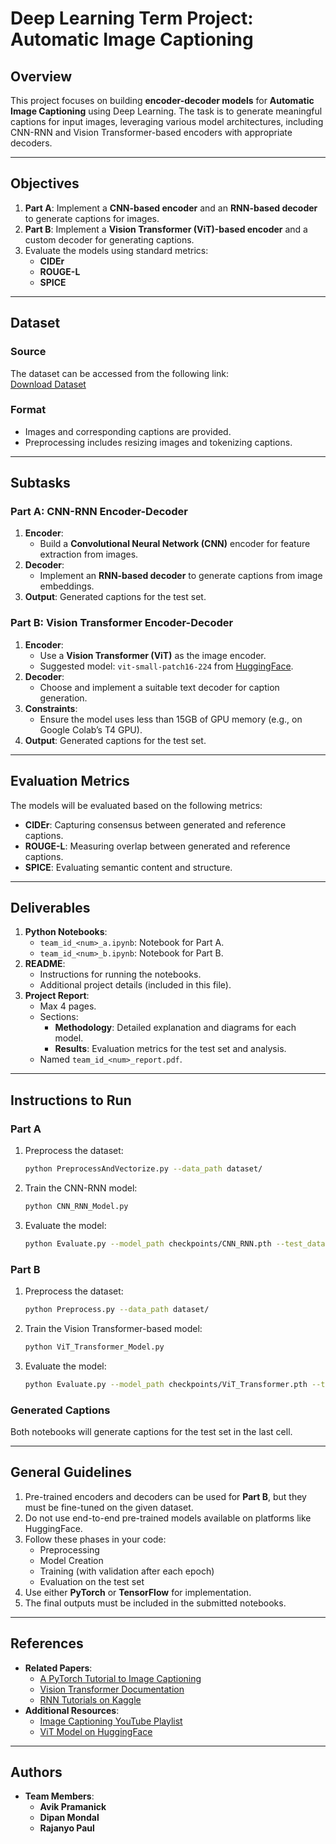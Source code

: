 # Deep Learning Term Project: Automatic Image Captioning

## Overview

This project focuses on building **encoder-decoder models** for **Automatic Image Captioning** using Deep Learning. The task is to generate meaningful captions for input images, leveraging various model architectures, including CNN-RNN and Vision Transformer-based encoders with appropriate decoders.

---

## Objectives

1. **Part A**: Implement a **CNN-based encoder** and an **RNN-based decoder** to generate captions for images.
2. **Part B**: Implement a **Vision Transformer (ViT)-based encoder** and a custom decoder for generating captions.
3. Evaluate the models using standard metrics:
   - **CIDEr**
   - **ROUGE-L**
   - **SPICE**

---

## Dataset

### Source
The dataset can be accessed from the following link:  
[Download Dataset](https://drive.google.com/file/d/1FMVcFM78XZE1KE1rIkGBpCdcdI58S1LB/view?usp=sharing)

### Format
- Images and corresponding captions are provided.
- Preprocessing includes resizing images and tokenizing captions.

---

## Subtasks

### Part A: CNN-RNN Encoder-Decoder
1. **Encoder**:
   - Build a **Convolutional Neural Network (CNN)** encoder for feature extraction from images.
2. **Decoder**:
   - Implement an **RNN-based decoder** to generate captions from image embeddings.
3. **Output**: Generated captions for the test set.

### Part B: Vision Transformer Encoder-Decoder
1. **Encoder**:
   - Use a **Vision Transformer (ViT)** as the image encoder.
   - Suggested model: `vit-small-patch16-224` from [HuggingFace](https://huggingface.co/WinKawaks/vit-small-patch16-224).
2. **Decoder**:
   - Choose and implement a suitable text decoder for caption generation.
3. **Constraints**:
   - Ensure the model uses less than 15GB of GPU memory (e.g., on Google Colab’s T4 GPU).
4. **Output**: Generated captions for the test set.

---

## Evaluation Metrics

The models will be evaluated based on the following metrics:
- **CIDEr**: Capturing consensus between generated and reference captions.
- **ROUGE-L**: Measuring overlap between generated and reference captions.
- **SPICE**: Evaluating semantic content and structure.

---

## Deliverables

1. **Python Notebooks**:
   - `team_id_<num>_a.ipynb`: Notebook for Part A.
   - `team_id_<num>_b.ipynb`: Notebook for Part B.
2. **README**:
   - Instructions for running the notebooks.
   - Additional project details (included in this file).
3. **Project Report**:
   - Max 4 pages.
   - Sections:
     - **Methodology**: Detailed explanation and diagrams for each model.
     - **Results**: Evaluation metrics for the test set and analysis.
   - Named `team_id_<num>_report.pdf`.

---

## Instructions to Run

### Part A
1. Preprocess the dataset:
   ```bash
   python PreprocessAndVectorize.py --data_path dataset/
   ```
2. Train the CNN-RNN model:
   ```bash
   python CNN_RNN_Model.py
   ```
3. Evaluate the model:
   ```bash
   python Evaluate.py --model_path checkpoints/CNN_RNN.pth --test_data test/
   ```

### Part B
1. Preprocess the dataset:
   ```bash
   python Preprocess.py --data_path dataset/
   ```
2. Train the Vision Transformer-based model:
   ```bash
   python ViT_Transformer_Model.py
   ```
3. Evaluate the model:
   ```bash
   python Evaluate.py --model_path checkpoints/ViT_Transformer.pth --test_data test/
   ```

### Generated Captions
Both notebooks will generate captions for the test set in the last cell.

---

## General Guidelines

1. Pre-trained encoders and decoders can be used for **Part B**, but they must be fine-tuned on the given dataset.
2. Do not use end-to-end pre-trained models available on platforms like HuggingFace.
3. Follow these phases in your code:
   - Preprocessing
   - Model Creation
   - Training (with validation after each epoch)
   - Evaluation on the test set
4. Use either **PyTorch** or **TensorFlow** for implementation.
5. The final outputs must be included in the submitted notebooks.

---

## References

- **Related Papers**:
  - [A PyTorch Tutorial to Image Captioning](https://github.com/sgrvinod/a-PyTorch-Tutorial-to-Image-Captioning)
  - [Vision Transformer Documentation](https://huggingface.co/docs/transformers/en/model_doc/vision-encoder-decoder)
  - [RNN Tutorials on Kaggle](https://www.kaggle.com/code/kanncaa1/recurrent-neural-network-with-pytorch)
- **Additional Resources**:
  - [Image Captioning YouTube Playlist](https://www.youtube.com/watch?v=y2BaTt1fxJU&list=PLCJHEFznK8ZybO3cpfWf4gKbyS5VZgppW&index=1)
  - [ViT Model on HuggingFace](https://huggingface.co/WinKawaks/vit-small-patch16-224)

---

## Authors

- **Team Members**:
  - **Avik Pramanick**
  - **Dipan Mondal**
  - **Rajanyo Paul**
